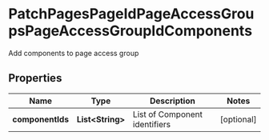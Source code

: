 

# PatchPagesPageIdPageAccessGroupsPageAccessGroupIdComponents

Add components to page access group

## Properties

Name | Type | Description | Notes
------------ | ------------- | ------------- | -------------
**componentIds** | **List&lt;String&gt;** | List of Component identifiers |  [optional]



